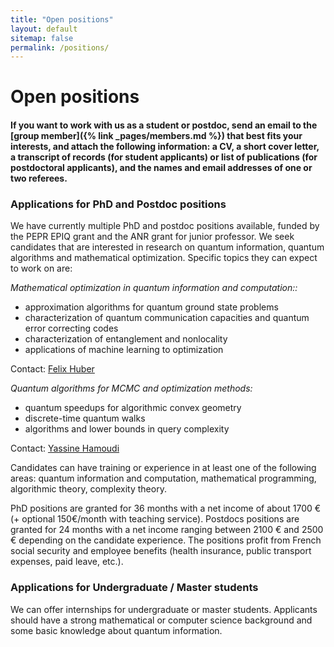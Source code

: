 ```yaml
---
title: "Open positions"
layout: default
sitemap: false
permalink: /positions/
---
```


# Open positions

#### If you want to work with us as a student or postdoc, send an email to the [group member]({% link _pages/members.md %}) that best fits your interests, and attach the following information: a CV, a short cover letter, a transcript of records (for student applicants) or list of publications (for postdoctoral applicants), and the names and email addresses of one or two referees.

### Applications for PhD and Postdoc positions

We have currently multiple PhD and postdoc positions available, funded by the PEPR EPIQ grant and the ANR grant for junior professor. We seek candidates that are interested in research on quantum information, quantum algorithms and mathematical optimization. Specific topics they can expect to work on are:

*Mathematical optimization in quantum information and computation::*
  - approximation algorithms for quantum ground state problems
  - characterization of quantum communication capacities and quantum error correcting codes
  - characterization of entanglement and nonlocality
  - applications of machine learning to optimization

Contact: [Felix Huber](mailto:felix.huber@labri.fr)

*Quantum algorithms for MCMC and optimization methods:*
  - quantum speedups for algorithmic convex geometry
  - discrete-time quantum walks
  - algorithms and lower bounds in query complexity

Contact: [Yassine Hamoudi](mailto:yassine.hamoudi@labri.fr)

Candidates can have training or experience in at least one of the following areas: quantum information and computation, mathematical programming, algorithmic theory, complexity theory.

PhD positions are granted for 36 months with a net income of about 1700 € (+ optional 150€/month with teaching service).
Postdocs positions are granted for 24 months with a net income ranging between 2100 € and 2500 € depending on the candidate experience.
The positions profit from French social security and employee benefits (health insurance, public transport expenses, paid leave, etc.).

### Applications for Undergraduate / Master students
We can offer internships for undergraduate or master students. Applicants should have a strong mathematical or computer science background and some basic knowledge about quantum information.

<br>
